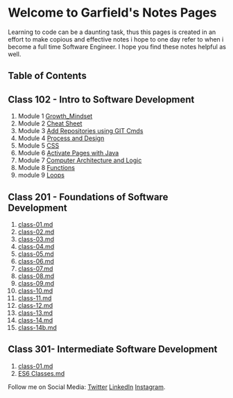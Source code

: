 # Welcome to Garfield's  Notes Pages

Learning to code can be a daunting task, thus this pages is created in an effort to make copious and effective notes i hope to one day refer to when i become a full time Software Engineer. I hope you find these notes helpful as well.

## Table of Contents

## Class 102 - Intro to Software Development

1. Module 1 [Growth_Mindset](/102/Growth_Mindset.md)
2. Module 2 [Cheat Sheet](/102/cheat_sheet.md)
3. Module 3 [Add Repositories using GIT Cmds](/102/Adding_Repositories_using_GIT.md)
4. Module 4 [Process and Design](/102/Process_and_Design.md)
5. Module 5 [CSS](/102/CSS.md)
6. Module 6 [Activate Pages with Java](/102/java.md)
7. Module 7 [Computer Architecture and Logic](/102/CAL.md)
8. Module 8 [Functions](/102/Functions.md)
9. module 9 [Loops](/102/loops.md)

## Class 201 - Foundations of Software Development

1. [class-01.md](/201/class01.md)
2. [class-02.md](/201/class02.md)
3. [class-03.md](/201/class03.md)
4. [class-04.md](/201/class04.md)
5. [class-05.md](/201/class05.md)
6. [class-06.md](/201/class06.md)
7. [class-07.md](/201/class07.md)
8. [class-08.md](/201/class08.md)
9. [class-09.md](/201/class09.md)
10. [class-10.md](/201/class10.md)
11. [class-11.md](/201/class11.md)
12. [class-12.md](/201/class12.md)
13. [class-13.md](/201/class13.md)
14. [class-14.md](/201/class14.md)
15. [class-14b.md](/201/class14b.md)

## Class 301- Intermediate Software Development

1. [class-01.md](/301/class01.md)
2. [ES6 Classes.md](/301/ES6Classes.md)




Follow me on Social Media:
[Twitter](https://twitter.com/d_faded1) [LinkedIn](https://www.linkedin.com/in/garfieldgrant/) [Instagram](https://www.instagram.com/faded_in_reality/).  

